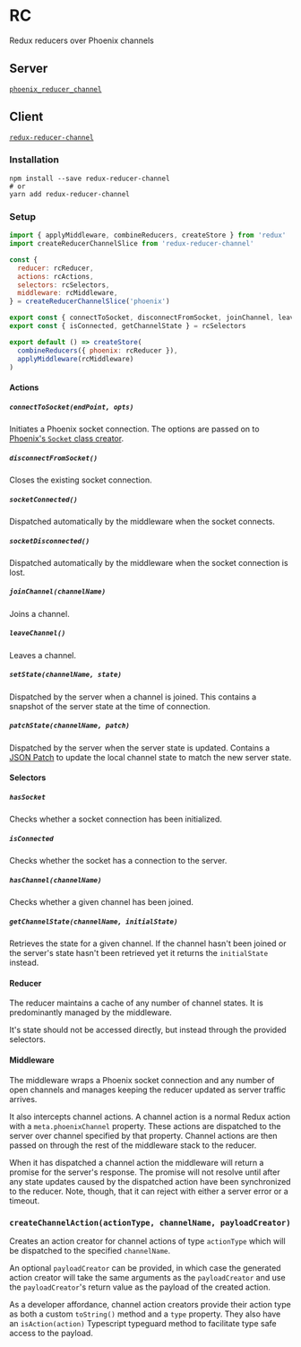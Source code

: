 # RC

Redux reducers over Phoenix channels

## Server

[`phoenix_reducer_channel`](https://hex.pm/packages/phoenix_reducer_channel)

## Client

[`redux-reducer-channel`](https://www.npmjs.com/package/redux-reducer-channel)

### Installation

```shell
npm install --save redux-reducer-channel
# or
yarn add redux-reducer-channel
```

### Setup

```js
import { applyMiddleware, combineReducers, createStore } from 'redux'
import createReducerChannelSlice from 'redux-reducer-channel'

const {
  reducer: rcReducer,
  actions: rcActions,
  selectors: rcSelectors,
  middleware: rcMiddleware,
} = createReducerChannelSlice('phoenix')

export const { connectToSocket, disconnectFromSocket, joinChannel, leaveChannel } = rcActions
export const { isConnected, getChannelState } = rcSelectors

export default () => createStore(
  combineReducers({ phoenix: rcReducer }),
  applyMiddleware(rcMiddleware)
)
```

#### Actions

##### `connectToSocket(endPoint, opts)`

Initiates a Phoenix socket connection. The options are passed on to
[Phoenix's `Socket` class creator](https://hexdocs.pm/phoenix/js/index.html#socket).
 
##### `disconnectFromSocket()`

Closes the existing socket connection.

##### `socketConnected()`

Dispatched automatically by the middleware when the socket connects.

##### `socketDisconnected()`

Dispatched automatically by the middleware when the socket connection is
lost.

##### `joinChannel(channelName)`

Joins a channel.

##### `leaveChannel()`

Leaves a channel.

##### `setState(channelName, state)`

Dispatched by the server when a channel is joined. This contains a
snapshot of the server state at the time of connection.

##### `patchState(channelName, patch)`

Dispatched by the server when the server state is updated. Contains a
[JSON Patch](http://jsonpatch.com/) to update the local channel state to
match the new server state.

#### Selectors

##### `hasSocket`

Checks whether a socket connection has been initialized.

##### `isConnected`

Checks whether the socket has a connection to the server.

##### `hasChannel(channelName)`

Checks whether a given channel has been joined.

##### `getChannelState(channelName, initialState)`

Retrieves the state for a given channel. If the channel hasn't been
joined or the server's state hasn't been retrieved yet it
returns the `initialState` instead.

#### Reducer

The reducer maintains a cache of any number of channel states. It
is predominantly managed by the middleware.

It's state should not be accessed directly, but instead through
the provided selectors.

#### Middleware

The middleware wraps a Phoenix socket connection and any number
of open channels and manages keeping the reducer updated as
server traffic arrives.

It also intercepts channel actions. A channel action is a normal
Redux action with a `meta.phoenixChannel` property. These actions
are dispatched to the server over channel specified by that property.
Channel actions are then passed on through the rest of the middleware
stack to the reducer.

When it has dispatched a channel action the middleware will return
a promise for the server's response. The promise will not resolve until
after any state updates caused by the dispatched action have been
synchronized to the reducer. Note, though, that it can reject with
either a server error or a timeout.

### `createChannelAction(actionType, channelName, payloadCreator)`

Creates an action creator for channel actions of type `actionType` which
will be dispatched to the specified `channelName`.

An optional `payloadCreator` can be provided, in which case the generated
action creator will take the same arguments as the `payloadCreator` and
use the `payloadCreator`'s return value as the payload of the created
action.

As a developer affordance, channel action creators provide their action type
as both a custom `toString()` method and a `type` property. They also have
an `isAction(action)` Typescript typeguard method to facilitate type safe
access to the payload.
